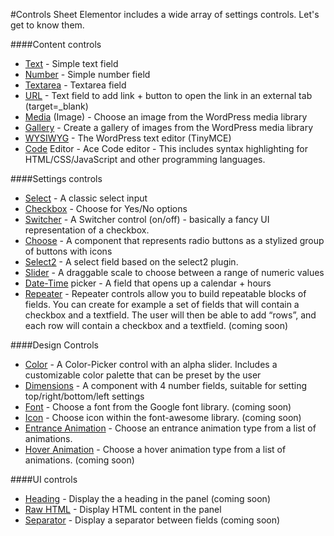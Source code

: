#Controls Sheet
Elementor includes a wide array of settings controls. Let's get to know them.


####Content controls

* [Text](_text.md) - Simple text field
* [Number](_number.md) - Simple number field
* [Textarea](_textarea.md) - Textarea field
* [URL](_url.md) - Text field to add link + button to open the link in an external tab (target=_blank)
* [Media](_media.md) (Image) - Choose an image from the WordPress media library
* [Gallery](_gallery.md) - Create a gallery of images from the WordPress media library
* [WYSIWYG](_wysiwyg.md) - The WordPress text editor (TinyMCE)
* [Code](_code.md) Editor - Ace Code editor - This includes syntax highlighting for HTML/CSS/JavaScript and other programming languages.

####Settings controls

* [Select](_select.md) - A classic select input 
* [Checkbox](_checkbox.md) - Choose for Yes/No options
* [Switcher](_switcher.md) - A Switcher control (on/off) - basically a fancy UI representation of a checkbox.
* [Choose](_choose.md) - A component that represents radio buttons as a stylized group of buttons with icons
* [Select2](_select2.md) - A select field based on the select2 plugin.
* [Slider](_slider.md) - A draggable scale to choose between a range of numeric values
* [Date-Time](_date.md) picker - A field that opens up a calendar + hours
* [Repeater](_repeater.md) - Repeater controls allow you to build repeatable blocks of fields. You can create for example a set of fields that will contain a checkbox and a textfield. The user will then be able to add “rows”, and each row will contain a checkbox and a textfield. (coming soon)

####Design Controls

* [Color](_color.md) - A Color-Picker control with an alpha slider. Includes a customizable color palette that can be preset by the user
* [Dimensions](_dimensions.md) - A component with 4 number fields, suitable for setting top/right/bottom/left settings
* [Font](_font.md) - Choose a font from the Google font library. (coming soon)
* [Icon](_icon.md) - Choose icon within the font-awesome library. (coming soon)
* [Entrance Animation](_animation.md) - Choose an entrance animation type from a list of animations.
* [Hover Animation](_hover-animation.md) - Choose a hover animation type from a list of animations. (coming soon)

####UI controls

* [Heading](_heading.md) - Display the a heading in the panel (coming soon)
* [Raw HTML](_raw-html.md) - Display HTML content in the panel
* [Separator](_separator.md) - Display a separator between fields (coming soon)